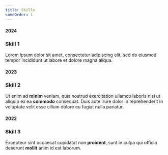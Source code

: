 ```yaml
---
title: Skills
someOrder: 1
---
```


#### 2024
### Skill 1
Lorem ipsum dolor sit amet, consectetur adipiscing elit, sed do eiusmod tempor incididunt ut labore et dolore magna aliqua.

#### 2023
### Skill 2
Ut enim ad **minim** veniam, quis nostrud exercitation ullamco laboris nisi ut aliquip ex ea **commodo** consequat. Duis aute irure dolor in reprehenderit in voluptate velit esse cillum dolore eu fugiat nulla pariatur.

#### 2022
### Skill 3
Excepteur sint occaecat cupidatat non **proident**, sunt in culpa qui officia deserunt **mollit** anim id est laborum.
